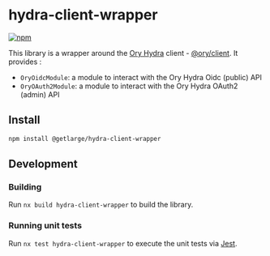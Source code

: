 # hydra-client-wrapper

[![npm][npm-image]][npm-url]

[npm-image]: https://img.shields.io/npm/v/@getlarge/hydra-client-wrapper.svg?style=flat
[npm-url]: https://npmjs.org/package/@getlarge/hydra-client-wrapper

This library is a wrapper around the [Ory Hydra](https://www.ory.sh/hydra/docs/) client - [@ory/client](https://github.com/ory/client-js). It provides :

- `OryOidcModule`: a module to interact with the Ory Hydra Oidc (public) API
- `OryOAuth2Module`: a module to interact with the Ory Hydra OAuth2 (admin) API

## Install

```sh
npm install @getlarge/hydra-client-wrapper
```

## Development

### Building

Run `nx build hydra-client-wrapper` to build the library.

### Running unit tests

Run `nx test hydra-client-wrapper` to execute the unit tests via [Jest](https://jestjs.io).
